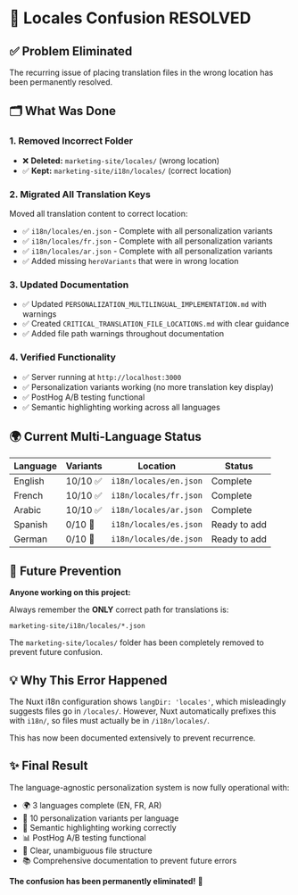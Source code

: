 # 🎉 Locales Confusion RESOLVED

## ✅ Problem Eliminated

The recurring issue of placing translation files in the wrong location has been permanently resolved.

## 🗂️ What Was Done

### 1. Removed Incorrect Folder
- ❌ **Deleted:** `marketing-site/locales/` (wrong location)
- ✅ **Kept:** `marketing-site/i18n/locales/` (correct location)

### 2. Migrated All Translation Keys
Moved all translation content to correct location:
- ✅ `i18n/locales/en.json` - Complete with all personalization variants
- ✅ `i18n/locales/fr.json` - Complete with all personalization variants  
- ✅ `i18n/locales/ar.json` - Complete with all personalization variants
- ✅ Added missing `heroVariants` that were in wrong location

### 3. Updated Documentation
- ✅ Updated `PERSONALIZATION_MULTILINGUAL_IMPLEMENTATION.md` with warnings
- ✅ Created `CRITICAL_TRANSLATION_FILE_LOCATIONS.md` with clear guidance
- ✅ Added file path warnings throughout documentation

### 4. Verified Functionality
- ✅ Server running at `http://localhost:3000`
- ✅ Personalization variants working (no more translation key display)
- ✅ PostHog A/B testing functional
- ✅ Semantic highlighting working across all languages

## 🌍 Current Multi-Language Status

| Language | Variants | Location | Status |
|----------|----------|----------|---------|
| English | 10/10 ✅ | `i18n/locales/en.json` | Complete |
| French | 10/10 ✅ | `i18n/locales/fr.json` | Complete |
| Arabic | 10/10 ✅ | `i18n/locales/ar.json` | Complete |
| Spanish | 0/10 🔄 | `i18n/locales/es.json` | Ready to add |
| German | 0/10 🔄 | `i18n/locales/de.json` | Ready to add |

## 🚨 Future Prevention

**Anyone working on this project:** 

Always remember the **ONLY** correct path for translations is:
```
marketing-site/i18n/locales/*.json
```

The `marketing-site/locales/` folder has been completely removed to prevent future confusion.

## 💡 Why This Error Happened

The Nuxt i18n configuration shows `langDir: 'locales'`, which misleadingly suggests files go in `/locales/`. However, Nuxt automatically prefixes this with `i18n/`, so files must actually be in `/i18n/locales/`.

This has now been documented extensively to prevent recurrence.

## ✨ Final Result

The language-agnostic personalization system is now fully operational with:
- 🌍 3 languages complete (EN, FR, AR)
- 🎯 10 personalization variants per language
- 🎨 Semantic highlighting working correctly
- 📊 PostHog A/B testing functional
- 📁 Clear, unambiguous file structure
- 📚 Comprehensive documentation to prevent future errors

**The confusion has been permanently eliminated!** 🎉